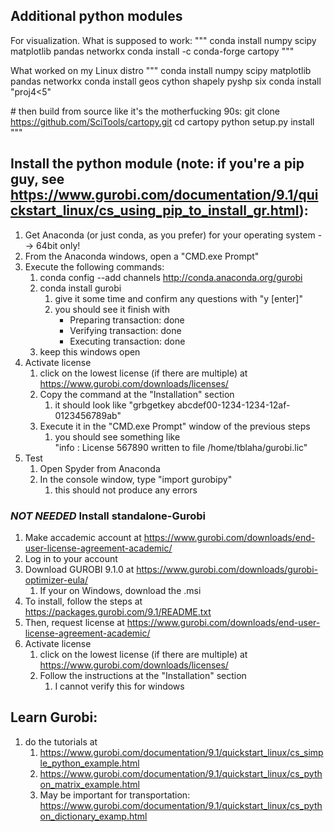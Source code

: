 ## Additional python modules

For visualization. What is supposed to work:
"""
conda install numpy scipy matplotlib pandas networkx
conda install -c conda-forge cartopy
"""

What worked on my Linux distro
"""
conda install numpy scipy matplotlib pandas networkx
conda install geos cython shapely pyshp six
conda install "proj4<5"

\# then build from source like it's the motherfucking 90s:
git clone https://github.com/SciTools/cartopy.git
cd cartopy
python setup.py install
"""

## Install the python module (note: if you're a pip guy, see https://www.gurobi.com/documentation/9.1/quickstart_linux/cs_using_pip_to_install_gr.html):
1. Get Anaconda (or just conda, as you prefer) for your operating system --> 64bit only!
2. From the Anaconda windows, open a "CMD.exe Prompt"
3. Execute the following commands:
    1. conda config --add channels http://conda.anaconda.org/gurobi
    2. conda install gurobi
        1. give it some time and confirm any questions with "y [enter]"
        2. you should see it finish with   
           - Preparing transaction: done
           - Verifying transaction: done
           - Executing transaction: done
    3. keep this windows open
4. Activate license
    1. click on the lowest license (if there are multiple) at https://www.gurobi.com/downloads/licenses/
    2. Copy the command at the "Installation" section
        1. it should look like "grbgetkey abcdef00-1234-1234-12af-0123456789ab"
    3. Execute it in the "CMD.exe Prompt" window of the previous steps
        1. you should see something like   
           "info  : License 567890 written to file /home/tblaha/gurobi.lic"
5. Test
    1. Open Spyder from Anaconda
    2. In the console window, type "import gurobipy"
        1. this should not produce any errors
        
### *NOT NEEDED* Install standalone-Gurobi
1. Make accademic account at https://www.gurobi.com/downloads/end-user-license-agreement-academic/
2. Log in to your account
3. Download GUROBI 9.1.0 at https://www.gurobi.com/downloads/gurobi-optimizer-eula/
    1. If your on Windows, download the .msi
4. To install, follow the steps at https://packages.gurobi.com/9.1/README.txt
5. Then, request license at https://www.gurobi.com/downloads/end-user-license-agreement-academic/
6. Activate license
    1. click on the lowest license (if there are multiple) at https://www.gurobi.com/downloads/licenses/
    2. Follow the instructions at the "Installation" section
        1. I cannot verify this for windows
        
        
## Learn Gurobi:
1. do the tutorials at
    1. https://www.gurobi.com/documentation/9.1/quickstart_linux/cs_simple_python_example.html
    2. https://www.gurobi.com/documentation/9.1/quickstart_linux/cs_python_matrix_example.html
    3. May be important for transportation: https://www.gurobi.com/documentation/9.1/quickstart_linux/cs_python_dictionary_examp.html





